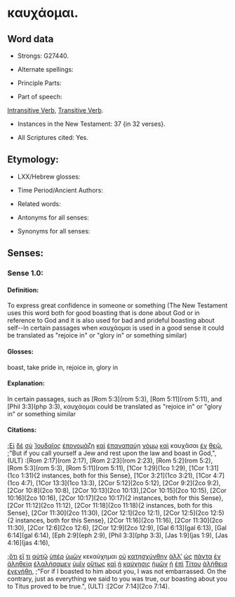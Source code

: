 # καυχάομαι.

<!-- Status: S2=Needs2ndReview -->
<!-- Lexica used for edits: BDAG, FFM, LN, BN, A-S -->

## Word data

* Strongs: G27440.


* Alternate spellings:

* Principle Parts: 

* Part of speech: 

[Intransitive Verb](http://ugg.readthedocs.io/en/latest/verb_intransitive.html),
[Transitive Verb](http://ugg.readthedocs.io/en/latest/verb_transitive.html).


* Instances in the New Testament: 37 {in 32 verses}.

* All Scriptures cited: Yes.

## Etymology: 

* LXX/Hebrew glosses: 

* Time Period/Ancient Authors: 

* Related words: 

* Antonyms for all senses:

* Synonyms for all senses: 

## Senses:

### Sense 1.0:

#### Definition: 

To express great confidence in someone or something (The New Testament uses this word both for good boasting that is done about God or in reference to God and it is also used for bad and prideful boasting about self--In certain passages when καυχάομαι is used in a good sense it could be translated as "rejoice in" or "glory in" or something similar)

#### Glosses:

boast, take pride in, rejoice in, glory in

#### Explanation:

In certain passages, such as [Rom 5:3](rom 5:3), [Rom 5:11](rom 5:11), and [Phil 3:3](php 3:3), καυχάομαι could be translated as "rejoice in" or "glory in" or something similar

#### Citations:

;[Εἰ](../G14870/01.md) [δὲ](../G11610/01.md) [σὺ](../G47710/01.md) [Ἰουδαῖος](../G24530/01.md) [ἐπονομάζῃ](../G20280/01.md) [καὶ](../G25320/01.md) [ἐπαναπαύῃ](../G18790/01.md) [νόμῳ](../G35510/01.md) [καὶ](../G25320/01.md) καυχᾶσαι [ἐν](../G17220/01.md) [θεῷ](../G23160/01.md), 
;"But if you call yourself a Jew and rest upon the law and boast in God,",  (ULT)
:[Rom 2:17](rom 2:17),  [Rom 2:23](rom 2:23),  [Rom 5:2](rom 5:2),  [Rom 5:3](rom 5:3),  [Rom 5:11](rom 5:11),  [1Cor 1:29](1co 1:29),  [1Cor 1:31](1co 1:31){2 instances, both for this Sense},  [1Cor 3:21](1co 3:21),  [1Cor 4:7](1co 4:7),  [1Cor 13:3](1co 13:3),  [2Cor 5:12](2co 5:12), [2Cor 9:2](2co 9:2),  [2Cor 10:8](2co 10:8),  [2Cor 10:13](2co 10:13),[2Cor 10:15](2co 10:15),  [2Cor 10:16](2co 10:16),  [2Cor 10:17](2co 10:17){2 instances, both for this Sense},  [2Cor 11:12](2co 11:12),  [2Cor 11:18](2co 11:18){2 instances, both for this Sense},  [2Cor 11:30](2co 11:30),  [2Cor 12:1](2co 12:1),  [2Cor 12:5](2co 12:5){2 instances, both for this Sense}, [2Cor 11:16](2co 11:16),  [2Cor 11:30](2co 11:30), [2Cor 12:6](2co 12:6),  [2Cor 12:9](2co 12:9),  [Gal 6:13](gal 6:13),  [Gal 6:14](gal 6:14),  [Eph 2:9](eph 2:9),  [Phil 3:3](php 3:3),  [Jas 1:9](jas 1:9),  [Jas 4:16](jas 4:16),



;[ὅτι](../G37540/01.md) [εἴ](../G14870/01.md) [τι](../G51000/01.md) [αὐτῷ](../G08460/01.md) [ὑπὲρ](../G52280/01.md) [ὑμῶν](../G47710/01.md) κεκαύχημαι [οὐ](../G37560/01.md) [κατῃσχύνθην](../G26170/01.md) [ἀλλ’](../G02350/01.md) [ὡς](../G56130/01.md) [πάντα](../G39560/01.md) [ἐν](../G17220/01.md) [ἀληθείᾳ](../G02250/01.md) [ἐλαλήσαμεν](../G29800/01.md) [ὑμῖν](../G47710/01.md) [οὕτως](../G37790/01.md) [καὶ](../G25320/01.md) [ἡ](../G35880/01.md) [καύχησις](../G27460/01.md) [ἡμῶν](../G14730/01.md) [ἡ](../G35880/01.md) [ἐπὶ](../G19090/01.md) [Τίτου](../G51030/01.md) [ἀλήθεια](../G02250/01.md) [ἐγενήθη](../G10960/01.md), 
;"For if I boasted to him about you, I was not embarrassed. On the contrary, just as everything we said to you was true, our boasting about you to Titus proved to be true.",  (ULT)
:[2Cor 7:14](2co 7:14).
